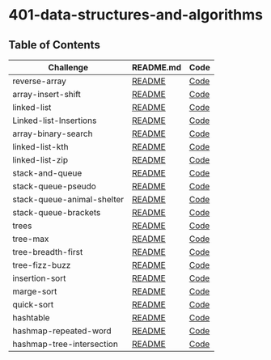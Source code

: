 # 401-data-structures-and-algorithms

## Table of Contents

Challenge         | README.md                                                                                                                           | Code
------------------| ------------------------------------------------------------------------------------------------------------------------------------|-------------
reverse-array     | [README](https://github.com/motasimalazzam/401-data-structures-and-algorithms/blob/main/challenges/reverse-array/README.md)         |[Code](https://github.com/motasimalazzam/401-data-structures-and-algorithms/blob/main/challenges/reverse-array/reverseArray.java)
array-insert-shift| [README](https://github.com/motasimalazzam/401-data-structures-and-algorithms/blob/main/challenges/array-insert-shift/README.MD)    | [Code](https://github.com/motasimalazzam/401-data-structures-and-algorithms/blob/main/challenges/array-insert-shift/array-insert-shift.java)
linked-list       | [README](challenges/linked-list/lib/src/main/java/linkedList/README.md)            | [Code](challenges/linked-list/lib/src/main/java/linkedList)
Linked-list-lnsertions| [README](challenges/linked-list/lib/src/main/java/linkedList/README-code-6.md)| [Code](challenges/linked-list/lib/src/main/java/linkedList)
array-binary-search| [README](challenges/array-binary-search/README.md)| [Code](challenges/array-binary-search/array-binary-search.java)
linked-list-kth    | [README](challenges/linked-list/lib/src/main/java/linkedList/README-code-7.md)| [Code](challenges/linked-list/lib/src/main/java/linkedList)
linked-list-zip | [README](challenges/linked-list/lib/src/main/java/linkedList/README-code-8.md) | [Code](challenges/linked-list/lib/src/main/java/linkedList)
stack-and-queue | [README](challenges/stack-and-queue/app/src/main/java/stack/and/queue/README.md)| [Code](challenges/stack-and-queue/app/src/main/java/stack/and/queue)
stack-queue-pseudo| [README](challenges/stack-and-queue/app/src/main/java/stack/and/queue/README-code11.md)| [Code](challenges/stack-and-queue/app/src/main/java/stack/and/queue/PseudoQueue.java)
stack-queue-animal-shelter| [README](challenges/stack-and-queue/app/src/main/java/stack/and/queue/README-code12.md)| [Code](challenges/stack-and-queue/app/src/main/java/stack/and/queue/AnimalShelter.java)
stack-queue-brackets | [README](challenges/stack-and-queue/app/src/main/java/stack/and/queue/README-code13.md) | [Code](challenges/stack-and-queue/app/src/main/java/stack/and/queue/ValidateBrackets.java)
trees             | [README](challenges/binary-tree/app/src/main/java/binary/tree/README.md) | [Code](challenges/binary-tree/app/src/main/java/binary/tree)
tree-max         | [README](challenges/binary-tree/app/src/main/java/binary/tree/README-code-16.md) | [Code](challenges/binary-tree/app/src/main/java/binary/tree/BinaryTree.java)
tree-breadth-first| [README](challenges/binary-tree/app/src/main/java/binary/tree/README-code-17.md)| [Code](challenges/binary-tree/app/src/main/java/binary/tree/BinaryTree.java)
tree-fizz-buzz| [README](challenges/binary-tree/app/src/main/java/binary/tree/README-code-18.md)| [Code](challenges/binary-tree/app/src/main/java/binary/tree/kTree)
insertion-sort| [README](Sort/app/src/main/java/Sort/Insertion/BLOG.md)| [Code](Sort/app/src/main/java/Sort/Insertion/InsertionSort.java)
marge-sort| [README](Sort/app/src/main/java/Sort/Merge/BLOG.md)| [Code](Sort/app/src/main/java/Sort/Merge/MergeSort.java)
quick-sort| [README](Sort/app/src/main/java/Sort/Quick/BLOG.md)| [Code](Sort/app/src/main/java/Sort/Quick/QuickSort.java)
hashtable | [README](HashTable/app/src/main/java/HashTable/RAEDME.md)| [Code](HashTable/app/src/main/java/HashTable/HashTable.java)
hashmap-repeated-word | [README](HashTable/app/src/main/java/HashTable/README-CodeChalleng-31.md)| [Code](HashTable/app/src/main/java/HashTable/HashTable.java)
hashmap-tree-intersection | [README](HashTable/app/src/main/java/HashTable/README-CodeChalleng-32.md)| [Code](HashTable/app/src/main/java/HashTable/HashTable.java)